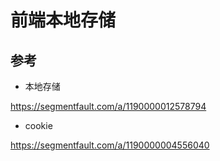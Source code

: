 # 前端本地存储

## 参考

- 本地存储

https://segmentfault.com/a/1190000012578794

- cookie

https://segmentfault.com/a/1190000004556040
